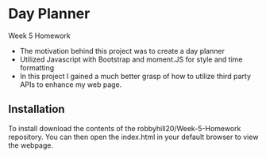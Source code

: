 # Day Planner 
Week 5 Homework
- The motivation behind this project was to create a day planner
- Utilized Javascript with Bootstrap and moment.JS for style and time formatting
- In this project I gained a much better grasp of how to utilize third party APIs to enhance my web page.  

## Installation
 To install download the contents of the robbyhill20/Week-5-Homework repository. You can then open the index.html in your default browser to view the webpage. 

